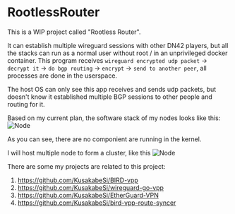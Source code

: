 # RootlessRouter

This is a WIP project called "Rootless Router". 

It can establish multiple wireguard sessions with other DN42 players, but all the stacks can run as a normal user without root / in an unprivileged docker container.
This program receives `wireguard encrypted udp packet` -> `decrypt it` -> `do bgp routing` -> `encrypt` -> `send to another peer`, all processes are done in the userspace.

The host OS can only see this app receives and sends udp packets, but doesn't know it established multiple BGP sessions to other people and routing for it.

Based on my current plan, the software stack of my nodes looks like this:
![Node](https://raw.githubusercontent.com/KusakabeSi/RootlessRouter/main/pics/Node.png)

As you can see, there are no componient are running in the kernel. 

I will host multiple node to form a cluster, like this
![Node](https://raw.githubusercontent.com/KusakabeSi/RootlessRouter/main/pics/Overview.png)

There are some my projects are related to this project:

1. https://github.com/KusakabeSi/BIRD-vpp
2. https://github.com/KusakabeSi/wireguard-go-vpp
3. https://github.com/KusakabeSi/EtherGuard-VPN
4. https://github.com/KusakabeSi/bird-vpp-route-syncer
